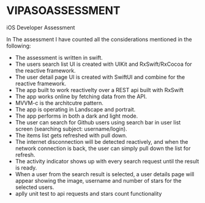 # VIPASOASSESSMENT
iOS Developer Assessment

In The assessment I have counted all the considerations mentioned in the following:

-  The assessment is written in swift.
-  The users search list UI is created with UIKit and RxSwift/RxCocoa for the reactive framework.
-  The user detail page UI is created with SwiftUI and combine for the reactive framework. 
-  The app built to work reactivelty over a REST api built with RxSwift
-  The app works online by fetching data from the API.
-  MVVM-c is the architcutre pattern.
-  The app is operating in Landscape and portrait. 
-  The app performs in both a dark and light mode.
-  The user can search for Github users using search bar in user list screen (searching subject: username/login). 
-  The items list gets refreshed with pull down.
-  The internet disconnection will be detected reactively, and when the network connection is back, the user can simply pull down the list for refresh. 
-  The activity indicator shows up with every search request until the result is ready. 
-  When a user from the search result is selected, a user details page will appear showing the image, username and number of stars for the selected users.
-  aplly unit test to api requests and stars count functionality
